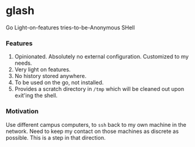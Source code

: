# glash

Go Light-on-features tries-to-be-Anonymous SHell

### Features

1. Opinionated. Absolutely no external configuration. Customized to my needs.
2. Very light on features.
3. No history stored anywhere.
4. To be used on the go, not installed.
5. Provides a scratch directory in `/tmp` which will be cleaned out upon e`x`it'ing the shell.

### Motivation

Use different campus computers, to `ssh` back to my own machine in the network. Need to keep my contact on those machines as discrete as possible. This is a step in that direction.
